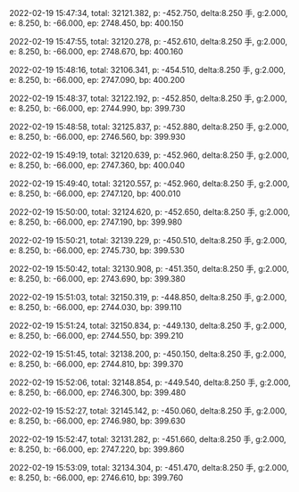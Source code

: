 2022-02-19 15:47:34, total: 32121.382, p: -452.750, delta:8.250 手, g:2.000, e: 8.250, b: -66.000, ep: 2748.450, bp: 400.150

2022-02-19 15:47:55, total: 32120.278, p: -452.610, delta:8.250 手, g:2.000, e: 8.250, b: -66.000, ep: 2748.670, bp: 400.160

2022-02-19 15:48:16, total: 32106.341, p: -454.510, delta:8.250 手, g:2.000, e: 8.250, b: -66.000, ep: 2747.090, bp: 400.200

2022-02-19 15:48:37, total: 32122.192, p: -452.850, delta:8.250 手, g:2.000, e: 8.250, b: -66.000, ep: 2744.990, bp: 399.730

2022-02-19 15:48:58, total: 32125.837, p: -452.880, delta:8.250 手, g:2.000, e: 8.250, b: -66.000, ep: 2746.560, bp: 399.930

2022-02-19 15:49:19, total: 32120.639, p: -452.960, delta:8.250 手, g:2.000, e: 8.250, b: -66.000, ep: 2747.360, bp: 400.040

2022-02-19 15:49:40, total: 32120.557, p: -452.960, delta:8.250 手, g:2.000, e: 8.250, b: -66.000, ep: 2747.120, bp: 400.010

2022-02-19 15:50:00, total: 32124.620, p: -452.650, delta:8.250 手, g:2.000, e: 8.250, b: -66.000, ep: 2747.190, bp: 399.980

2022-02-19 15:50:21, total: 32139.229, p: -450.510, delta:8.250 手, g:2.000, e: 8.250, b: -66.000, ep: 2745.730, bp: 399.530

2022-02-19 15:50:42, total: 32130.908, p: -451.350, delta:8.250 手, g:2.000, e: 8.250, b: -66.000, ep: 2743.690, bp: 399.380

2022-02-19 15:51:03, total: 32150.319, p: -448.850, delta:8.250 手, g:2.000, e: 8.250, b: -66.000, ep: 2744.030, bp: 399.110

2022-02-19 15:51:24, total: 32150.834, p: -449.130, delta:8.250 手, g:2.000, e: 8.250, b: -66.000, ep: 2744.550, bp: 399.210

2022-02-19 15:51:45, total: 32138.200, p: -450.150, delta:8.250 手, g:2.000, e: 8.250, b: -66.000, ep: 2744.810, bp: 399.370

2022-02-19 15:52:06, total: 32148.854, p: -449.540, delta:8.250 手, g:2.000, e: 8.250, b: -66.000, ep: 2746.300, bp: 399.480

2022-02-19 15:52:27, total: 32145.142, p: -450.060, delta:8.250 手, g:2.000, e: 8.250, b: -66.000, ep: 2746.980, bp: 399.630

2022-02-19 15:52:47, total: 32131.282, p: -451.660, delta:8.250 手, g:2.000, e: 8.250, b: -66.000, ep: 2747.220, bp: 399.860

2022-02-19 15:53:09, total: 32134.304, p: -451.470, delta:8.250 手, g:2.000, e: 8.250, b: -66.000, ep: 2746.610, bp: 399.760
